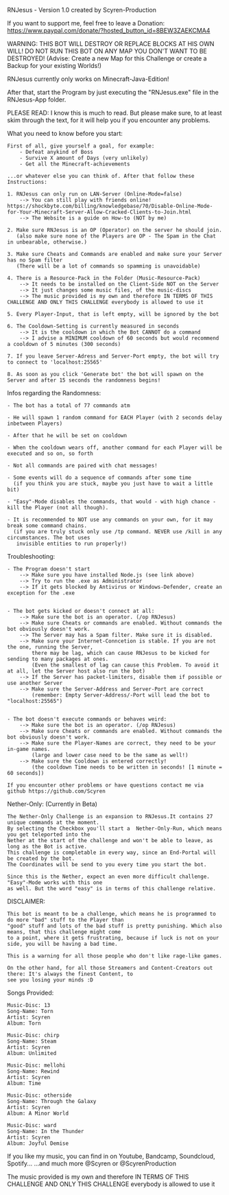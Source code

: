RNJesus - Version 1.0 created by Scyren-Production

If you want to support me, feel free to leave a Donation: 
https://www.paypal.com/donate/?hosted_button_id=8BEW3ZAEKCMA4


WARNING: 	THIS BOT WILL DESTROY OR REPLACE BLOCKS AT HIS OWN WILL!
		DO NOT RUN THIS BOT ON ANY MAP YOU DON'T WANT TO BE DESTROYED!
		(Advise: Create a new Map for this Challenge or create a Backup for your existing Worlds!)


RNJesus currently only works on Minecraft-Java-Edition!

After that, start the Program by just executing the "RNJesus.exe" file in the RNJesus-App folder.



PLEASE READ:
I know this is much to read. But please make sure, to at least skim through the text, for it will help you
if you encounter any problems.





What you need to know before you start:

	First of all, give yourself a goal, for example:
		- Defeat anykind of Boss
		- Survive X amount of Days (very unlikely)
		- Get all the Minecraft-achievements

	...or whatever else you can think of. After that follow these Instructions:

	1. RNJesus can only run on LAN-Server (Online-Mode=false)
		--> You can still play with friends online! https://shockbyte.com/billing/knowledgebase/70/Disable-Online-Mode-for-Your-Minecraft-Server-Allow-Cracked-Clients-to-Join.html
		--> The Website is a guide on How-to (NOT by me)

	2. Make sure RNJesus is an OP (Operator) on the server he should join.
	   (also make sure none of the Players are OP - The Spam in the Chat in unbearable, otherwise.)

	3. Make sure Cheats and Commands are enabled and make sure your Server has no Spam filter
	   (There will be a lot of commands so spamming is unavoidable)

	4. There is a Resource-Pack in the Folder (Music-Resource-Pack)
		--> It needs to be installed on the Client-Side NOT on the Server
		--> It just changes some music files, of the music-discs
		--> The music provided is my own and therefore IN TERMS OF THIS CHALLENGE AND ONLY THIS CHALLENGE everybody is allowed to use it

	5. Every Player-Input, that is left empty, will be ignored by the bot

	6. The Cooldown-Setting is currently measured in seconds
		--> It is the cooldown in which the Bot CANNOT do a command
		--> I advise a MINIMUM cooldown of 60 seconds but would recommend a cooldown of 5 minutes (300 seconds)

	7. If you leave Server-Adress and Server-Port empty, the bot will try to connect to 'localhost:25565'

	8. As soon as you click 'Generate bot' the bot will spawn on the Server and after 15 seconds the randomness begins!



Infos regarding the Randomness:

	- The bot has a total of 77 commands atm

	- He will spawn 1 random command for EACH Player (with 2 seconds delay inbetween Players)

	- After that he will be set on cooldown

	- When the cooldown wears off, another command for each Player will be executed and so on, so forth

	- Not all commands are paired with chat messages!

	- Some events will do a sequence of commands after some time
	  (if you think you are stuck, maybe you just have to wait a little bit)

	- "Easy"-Mode disables the commands, that would - with high chance - kill the Player (not all though).
	
	- It is recommended to NOT use any commands on your own, for it may break some command chains.
	  (if you are truly stuck only use /tp command. NEVER use /kill in any circumstances. The bot uses
	   invisible entities to run properly!)


Troubleshooting:

	- The Program doesn't start
		--> Make sure you have installed Node.js (see link above)
		--> Try to run the .exe as Administrator
		--> If it gets blocked by Antivirus or Windows-Defender, create an exception for the .exe
		

	- The bot gets kicked or doesn't connect at all:
		--> Make sure the bot is an operator. (/op RNJesus)
		--> Make sure Cheats or commands are enabled. Without commands the bot obviously doesn't work.
		--> The Server may has a Spam filter. Make sure it is disabled.
		--> Make sure your Internet-Conncetion is stable. If you are not the one, running the Server,
		    there may be lag, which can cause RNJesus to be kicked for sending to many packages at ones.
		    (Even the smallest of lag can cause this Problem. To avoid it at all, let the Server host also run the bot)
		--> If the Server has packet-limiters, disable them if possible or use another Server
		--> Make sure the Server-Address and Server-Port are correct
		    (remember: Empty Server-Address/-Port will lead the bot to "localhost:25565")


	- The bot doesn't execute commands or behaves weird:
		--> Make sure the bot is an operator. (/op RNJesus)
		--> Make sure Cheats or commands are enabled. Without commands the bot obviously doesn't work.
		--> Make sure the Player-Names are correct, they need to be your in-game names.
		    (large and lower case need to be the same as well!)
		--> Make sure the Cooldown is entered correctly!
		    (the cooldown Time needs to be written in seconds! [1 minute = 60 seconds])

	If you encounter other problems or have questions contact me via github https://github.com/Scyren


Nether-Only: (Currently in Beta)

	The Nether-Only Challenge is an expansion to RNJesus.It contains 27 unique commands at the moment. 
	By selecting the Checkbox you'll start a  Nether-Only-Run, which means you get teleported into the 
	Nether at the start of the challenge and won't be able to leave, as long as the Bot is active.
	This challenge is completable in every way, since an End-Portal will be created by the bot. 
	The Coordinates will be send to you every time you start the bot.

	Since this is the Nether, expect an even more difficult challenge. "Easy"-Mode works with this one
	as well. But the word "easy" is in terms of this challenge relative. 
	


DISCLAIMER:

	This bot is meant to be a challenge, which means he is programmed to do more "bad" stuff to the Player than 
	"good" stuff and lots of the bad stuff is pretty punishing. Which also means, that this challenge might come 
	to a point, where it gets frustrating, because if luck is not on your side, you will be having a bad time. 

	This is a warning for all those people who don't like rage-like games.

	On the other hand, for all those Streamers and Content-Creators out there: It's always the finest Content, to
	see you losing your minds :D



Songs Provided:

	Music-Disc: 13
	Song-Name: Torn
	Artist: Scyren
	Album: Torn

	Music-Disc: chirp
	Song-Name: Steam
	Artist: Scyren
	Album: Unlimited

	Music-Disc: mellohi
	Song-Name: Rewind
	Artist: Scyren
	Album: Time

	Music-Disc: otherside
	Song-Name: Through the Galaxy
	Artist: Scyren
	Album: A Minor World

	Music-Disc: ward
	Song-Name: In the Thunder
	Artist: Scyren
	Album: Joyful Demise

If you like my music, you can find in on Youtube, Bandcamp, Soundcloud, Spotify...
...and much more @Scyren or @ScyrenProduction

The music provided is my own and therefore IN TERMS OF THIS CHALLENGE AND ONLY THIS CHALLENGE everybody is allowed to use it



	
